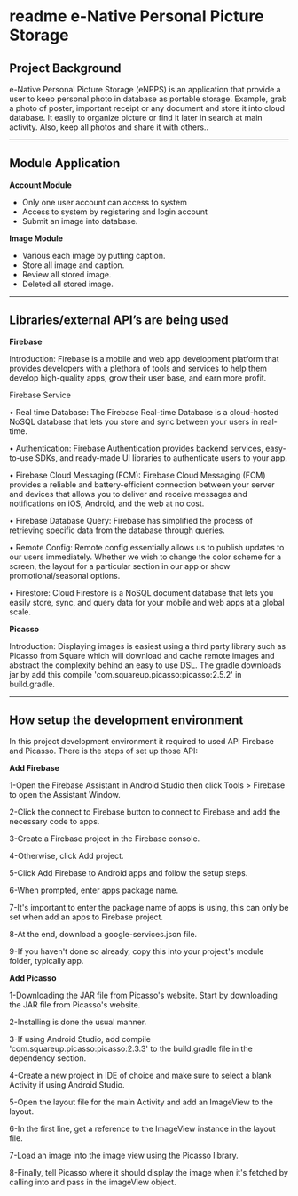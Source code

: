 # readme e-Native Personal Picture Storage

## Project Background
e-Native Personal Picture Storage (eNPPS) is an application that provide a user to keep personal photo in database as portable storage. Example, grab a photo of poster, important receipt or any document and store it into cloud database. It easily to organize picture or find it later in search at main activity. Also, keep all photos and share it with others..

---

## Module Application

**Account Module**
- Only one user account can access to system
- Access to system by registering and login account
- Submit an image into database.

**Image Module**
- Various each image by putting caption.
- Store all image and caption.
- Review all stored image.
- Deleted all stored image. 

---

## Libraries/external API’s are being used

**Firebase**

Introduction: Firebase is a mobile and web app development platform that provides developers with a plethora of tools and services to help them develop high-quality apps, grow their user base, and earn more profit.

Firebase Service

•	Real time Database: The Firebase Real-time Database is a cloud-hosted NoSQL database that lets you store and sync between your users in real-time.

•	Authentication: Firebase Authentication provides backend services, easy-to-use SDKs, and ready-made UI libraries to authenticate users to your app.

•	Firebase Cloud Messaging (FCM): Firebase Cloud Messaging (FCM) provides a reliable and battery-efficient connection between your server and devices that allows you to deliver and receive messages and notifications on iOS, Android, and the web at no cost.

•	Firebase Database Query: Firebase has simplified the process of retrieving specific data from the database through queries.

•	Remote Config: Remote config essentially allows us to publish updates to our users immediately. Whether we wish to change the color scheme for a screen, the layout for a particular section in our app or show promotional/seasonal options.

•	Firestore: Cloud Firestore is a NoSQL document database that lets you easily store, sync, and query data for your mobile and web apps at a global scale.

**Picasso**

Introduction: Displaying images is easiest using a third party library such as Picasso from Square which will download and cache remote images and abstract the complexity behind an easy to use DSL. The gradle downloads jar by add this compile 'com.squareup.picasso:picasso:2.5.2' in build.gradle.

---

## How setup the development environment

In this project development environment it required to used API Firebase and Picasso. There is the steps of set up those API: 

**Add Firebase**

1-Open the Firebase Assistant in Android Studio then click Tools > Firebase to open the Assistant Window.

2-Click the connect to Firebase button to connect to Firebase and add the necessary code to apps.

3-Create a Firebase project in the Firebase console. 

4-Otherwise, click Add project.

5-Click Add Firebase to Android apps and follow the setup steps. 

6-When prompted, enter apps package name. 

7-It's important to enter the package name of apps is using, this can only be set when add an apps to Firebase project.

8-At the end, download a google-services.json file.

9-If you haven't done so already, copy this into your project's module folder, typically app.


**Add Picasso**

1-Downloading the JAR file from Picasso's website. Start by downloading the JAR file from Picasso's website. 

2-Installing is done the usual manner.

3-If using Android Studio, add compile 'com.squareup.picasso:picasso:2.3.3' to the build.gradle file in the dependency section.

4-Create a new project in IDE of choice and make sure to select a blank Activity if using Android Studio.

5-Open the layout file for the main Activity and add an ImageView to the layout. 

6-In the first line, get a reference to the ImageView instance in the layout file.

7-Load an image into the image view using the Picasso library. 

8-Finally, tell Picasso where it should display the image when it's fetched by calling into and pass in the imageView object.



